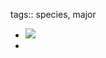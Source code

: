 tags:: species, major

- ![](https://peach-geographical-bat-397.mypinata.cloud/ipfs/QmYUZdhR9guwaLgCkAdknzA2mb5K7ZDYM3wPdA1i6yhn9i)
-